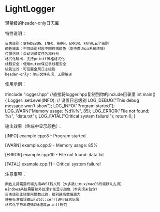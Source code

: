 # LightLogger
轻量级的header-only日志库

特性说明：

    日志级别：支持DEBUG、INFO、WARN、ERROR、FATAL五个级别
    颜色输出：不同级别对应不同终端颜色（支持类Unix系统终端）
    位置信息：自动记录文件名和行号
    格式化输出：支持printf风格格式化
    线程安全：使用mutex保证多线程安全
    级别过滤：可设置全局日志级别
    header-only：单头文件实现，无需编译

使用示例：

#include "logger.hpp" //直接将logger.hpp复制到你的include目录里
int main() {
    Logger::setLevel(INFO);  // 设置日志级别
    LOG_DEBUG("This debug message won't show");
    LOG_INFO("Program started");
    LOG_WARN("Memory usage: %d%%", 85);
    LOG_ERROR("File not found: %s", "data.txt");
    LOG_FATAL("Critical system failure!");
    return 0;
}

输出效果（终端中显示颜色）：

[INFO] example.cpp:8 - Program started

[WARN] example.cpp:9 - Memory usage: 85%

[ERROR] example.cpp:10 - File not found: data.txt

[FATAL] example.cpp:11 - Critical system failure!

注意事项：

    颜色支持需要终端支持ANSI转义码（大多数Linux/macOS终端默认支持）
    Windows系统需要额外处理才能显示颜色（本实现未包含）
    日志级别比较使用整数比较，级别越高数值越大
    使用标准错误输出(std::cerr)进行日志记录
    格式化字符串遵循C标准库printf规范



